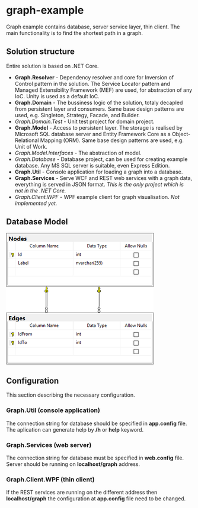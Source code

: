 # graph-example

Graph example contains database, server service layer, thin client. The main functionality is to find the shortest path in a graph.

## Solution structure

Entire solution is based on .NET Core.

* **Graph.Resolver** - Dependency resolver and core for Inversion of Control pattern in the solution. The Service Locator pattern and Managed Extensibility Framework (MEF) are used, for abstraction of any IoC. Unity is used as a default IoC.
* **Graph.Domain** - The bussiness logic of the solution, totaly decapled from persistent layer and consumers. Same base design patterns are used, e.g. Singleton, Strategy, Facade, and Builder.
* *Graph.Domain.Test* - Unit test project for domain project.
* **Graph.Model** - Access to persistent layer. The storage is realised by Microsoft SQL database server and Entity Framework Core as a Object-Relational Mapping (ORM). Same base design patterns are used, e.g. Unit of Work.
* *Graph.Model.Interfaces* - The abstraction of model.
* *Graph.Database* - Database project, can be used for creating example database. Any MS SQL server is suitable, even Express Edition.
* **Graph.Util** - Console application for loading a graph into a database.
* **Graph.Services** - Serve WCF and REST web services with a graph data, everything is served in JSON format. *This is the only project which is not in the .NET Core.*
* *Graph.Client.WPF* - WPF example client for graph visualisation. *Not implemented yet.*

## Database Model

![database-model](doc/data-model.png)

## Configuration

This section describing the necessary configuration.

### Graph.Util (console application)

The connection string for database should be specified in **app.config** file.
The aplication can generate help by **/h** or **help** keyword.

### Graph.Services (web server)

The connection string for database must be specified in **web.config** file. Server should be running on **localhost/graph** address.

### Graph.Client.WPF (thin client)

If the REST services are running on the different address then **localhost/graph** the configuration at **app.config** file need to be changed.


